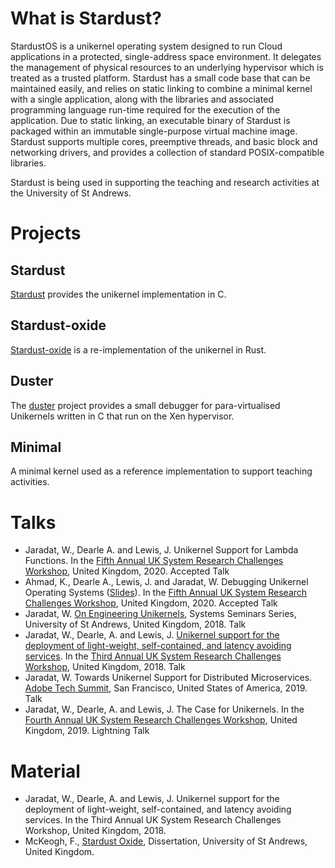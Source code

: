 # What is Stardust?

StardustOS is a unikernel operating system designed to run Cloud applications in a protected, single-address space environment. It delegates the management of physical resources to an underlying hypervisor which is treated as a trusted platform. Stardust has a small code base that can be maintained easily, and relies on static linking to combine a minimal kernel with a single application, along with the libraries and associated programming language run-time required for the execution of the application. Due to static linking, an executable binary of Stardust is packaged within an immutable single-purpose virtual machine image. Stardust supports multiple cores, preemptive threads, and basic block and networking drivers, and provides a collection of standard POSIX-compatible libraries.

Stardust is being used in supporting the teaching and research activities at the University of St Andrews.

# Projects

## Stardust

[Stardust](https://github.com/StardustOS/stardust) provides the unikernel implementation in C.

## Stardust-oxide

[Stardust-oxide](https://github.com/StardustOS/stardust-oxide) is a re-implementation of the unikernel in Rust.

## Duster

The [duster](https://github.com/StardustOS/duster) project provides a small debugger for para-virtualised Unikernels written in C that run on the Xen hypervisor.

## Minimal

A minimal kernel used as a reference implementation to support teaching activities.

# Talks

- Jaradat, W., Dearle A. and Lewis, J. Unikernel Support for Lambda Functions. In the [Fifth Annual UK System Research Challenges Workshop](https://uksystems.org/), United Kingdom, 2020. Accepted Talk 
- Ahmad, K., Dearle A., Lewis, J. and Jaradat, W. Debugging Unikernel Operating Systems ([Slides](https://tinyurl.com/yxq9w6tz)). In the [Fifth Annual UK System Research Challenges Workshop](https://uksystems.org/), United Kingdom, 2020. Accepted Talk
- Jaradat, W. [On Engineering Unikernels](https://blogs.cs.st-andrews.ac.uk/csblog/2018/03/13/srg-seminar-on-engineering-unikernels-by-ward-jaradat/), Systems Seminars Series, University of St Andrews, United Kingdom, 2018. Talk
- Jaradat, W., Dearle, A. and Lewis, J. [Unikernel support for the deployment of light-weight, self-contained, and latency avoiding services](https://research-repository.st-andrews.ac.uk/bitstream/handle/10023/13099/Jaradat_2018_Unikernel_support_3rdSRCW.pdf?sequence=1&isAllowed=y). In the [Third Annual UK System Research Challenges Workshop](http://uksystems.org/workshop/2018/), United Kingdom, 2018. Talk
- Jaradat, W. Towards Unikernel Support for Distributed Microservices. [Adobe Tech Summit](https://research.adobe.com/news/tech-summit-adobe-explores-whats-next/), San Francisco, United States of America, 2019. Talk
- Jaradat, W., Dearle, A. and Lewis, J. The Case for Unikernels. In the [Fourth Annual UK System Research Challenges Workshop](http://uksystems.org/workshop/2019/), United Kingdom, 2019. Lightning Talk

# Material

- Jaradat, W., Dearle, A. and Lewis, J. Unikernel support for the deployment of light-weight, self-contained, and latency avoiding services. In the Third Annual UK System Research Challenges Workshop, United Kingdom, 2018.
- McKeogh, F., [Stardust Oxide](https://github.com/StardustOS/stardust-oxide/blob/main/discussion/Dissertation.pdf), Dissertation, University of St Andrews, United Kingdom.


